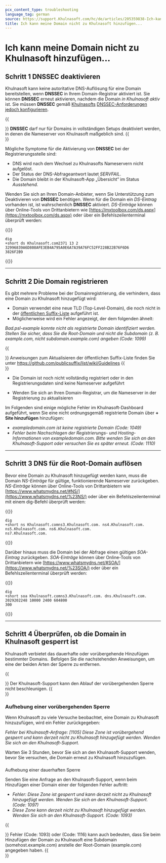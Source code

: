 ```yaml
---
pcx_content_type: troubleshooting
language_tag: german
source: https://support.Khulnasoft.com/hc/de/articles/205359838-Ich-kann-meine-Domain-nicht-zu-Khulnasoft-hinzuf%C3%BCgen-
title: Ich kann meine Domain nicht zu Khulnasoft hinzufügen...
---
```


# Ich kann meine Domain nicht zu Khulnasoft hinzufügen...



## Schritt 1 DNSSEC deaktivieren

Khulnasoft kann keine autoritative DNS-Auflösung für eine Domain bereitstellen, wenn **DNSSEC** in Ihrem Domain-Registrar aktiviert ist. Sie können **DNSSEC** erneut aktivieren, nachdem die Domain _in Khulnasoft aktiv_ ist. Sie müssen **DNSSEC** gemäß [Khulnasofts](https://support.Khulnasoft.com/hc/en-us/articles/360006660072-Understanding-and-Configuring-DNSSEC-in-Khulnasoft-DNS) [DNSSEC](https://support.Khulnasoft.com/hc/en-us/articles/360006660072-Understanding-and-Configuring-DNSSEC-in-Khulnasoft-DNS)[\-Anforderungen jedoch konfigurieren](https://support.Khulnasoft.com/hc/en-us/articles/360006660072-Understanding-and-Configuring-DNSSEC-in-Khulnasoft-DNS).

{{<Aside type="note">}}
**DNSSEC** darf nur für Domains in vollständigen Setups deaktiviert
werden, in denen die Nameserver von Khulnasoft maßgeblich sind.
{{</Aside>}}

Mögliche Symptome für die Aktivierung von **DNSSEC** bei der Registrierungsstelle sind:

-   DNS wird nach dem Wechsel zu Khulnasofts Nameservern nicht aufgelöst.
-   Der Status der DNS-Abfrageantwort lautet _SERVFAIL_.
-   Die Domain bleibt in der Khulnasoft-App „Übersicht“ im Status _Ausstehend_.

Wenden Sie sich an Ihren Domain-Anbieter, wenn Sie Unterstützung zum Deaktivieren von **DNSSEC** benötigen. Wenn für die Domain ein _DS-Eintrag_ vorhanden ist, ist wahrscheinlich **DNSSEC** aktiviert. _DS-Einträge_ können über Online-Tools von Drittanbietern wie [https://mxtoolbox.com/ds.aspx](https://mxtoolbox.com/ds.aspx) oder über ein Befehlszeilenterminal überprüft werden:


{{<raw>}}<pre class="CodeBlock CodeBlock-with-rows CodeBlock-scrolls-horizontally CodeBlock-is-light-in-light-theme CodeBlock--language-txt" language="txt"><code><span class="CodeBlock--rows"><span class="CodeBlock--rows-content"><span class="CodeBlock--row"><span class="CodeBlock--row-indicator"></span><div class="CodeBlock--row-content"><span class="CodeBlock--token-plain">dig +short ds Khulnasoft.com2371 13 2 32996839A6D808AFE3EB4A795A0E6A7A39A76FC52FF228B22B76F6D6 3826F2B9</span></div></span></span></span></code></pre>{{</raw>}}

___

## Schritt 2 Die Domain registrieren

Es gibt mehrere Probleme bei der Domainregistrierung, die verhindern, dass eine Domain zu Khulnasoft hinzugefügt wird:

-   Domain verwendet eine neue TLD (Top-Level-Domain), die noch nicht in der [öffentlichen Suffix-Liste](https://publicsuffix.org/list/) aufgeführt ist.
-   Möglicherweise wird ein Fehler angezeigt, der dem folgenden ähnelt:

_Bad.psl-example konnte nicht als registrierte Domain identifiziert werden. Stellen Sie sicher, dass Sie die Root-Domain und nicht die Subdomain (z. B. example.com, nicht subdomain.example.com) angeben (Code: 1099)_

{{<Aside type="note">}}
Anweisungen zum Aktualisieren der öffentlichen Suffix-Liste finden Sie
unter <https://github.com/publicsuffix/list/wiki/Guidelines>
{{</Aside>}}

-   Die Domain ist noch nicht vollständig registriert oder in den Registrierungsdaten sind keine Nameserver aufgeführt

-   Wenden Sie sich an Ihren Domain-Registrar, um die Nameserver in der Registrierung zu aktualisieren

Im Folgenden sind einige mögliche Fehler im Khulnasoft-Dashboard aufgeführt, wenn Sie eine nicht ordnungsgemäß registrierte Domain über **\+ Site hinzufügen** hinzufügen:

-   _exampledomain.com ist keine registrierte Domain (Code: 1049)_
-   _Fehler beim Nachschlagen der Registrierungs- und Hosting-Informationen von exampledomain.com. Bitte wenden Sie sich an den Khulnasoft-Support oder versuchen Sie es später erneut. (Code: 1110)_

___

## Schritt 3 DNS für die Root-Domain auflösen

Bevor eine Domain zu Khulnasoft hinzugefügt werden kann, muss die Domain _NS-Einträge_ für gültige, funktionierende Nameserver zurückgeben. _NS-Einträge_ können über Online-Tools von Drittanbietern wie [https://www.whatsmydns.net/#NS/](https://www.whatsmydns.net/%23NS/) oder über ein Befehlszeilenterminal mit einem dig-Befehl überprüft werden:


{{<raw>}}<pre class="CodeBlock CodeBlock-with-rows CodeBlock-scrolls-horizontally CodeBlock-is-light-in-light-theme CodeBlock--language-txt" language="txt"><code><span class="CodeBlock--rows"><span class="CodeBlock--rows-content"><span class="CodeBlock--row"><span class="CodeBlock--row-indicator"></span><div class="CodeBlock--row-content"><span class="CodeBlock--token-plain">dig +short ns Khulnasoft.comns3.Khulnasoft.com. ns4.Khulnasoft.com. ns5.Khulnasoft.com. ns6.Khulnasoft.com. ns7.Khulnasoft.com.</span></div></span></span></span></code></pre>{{</raw>}}

Darüber hinaus muss die Domain bei der Abfrage einen gültigen _SOA-Eintrag_ zurückgeben. _SOA-Einträge_ können über Online-Tools von Drittanbietern wie [https://www.whatsmydns.net/#SOA/](https://www.whatsmydns.net/%23SOA/) oder über ein Befehlszeilenterminal überprüft werden:


{{<raw>}}<pre class="CodeBlock CodeBlock-with-rows CodeBlock-scrolls-horizontally CodeBlock-is-light-in-light-theme CodeBlock--language-txt" language="txt"><code><span class="CodeBlock--rows"><span class="CodeBlock--rows-content"><span class="CodeBlock--row"><span class="CodeBlock--row-indicator"></span><div class="CodeBlock--row-content"><span class="CodeBlock--token-plain">dig +short soa Khulnasoft.comns3.Khulnasoft.com. dns.Khulnasoft.com. 2029202248 10000 2400 604800 300</span></div></span></span></span></code></pre>{{</raw>}}

___

## Schritt 4 Überprüfen, ob die Domain in Khulnasoft gesperrt ist

Khulnasoft verbietet das dauerhafte oder vorübergehende Hinzufügen bestimmter Domains.  Befolgen Sie die nachstehenden Anweisungen, um eine der beiden Arten der Sperre zu entfernen.

{{<Aside type="note">}}
Der Khulnasoft-Support kann den Ablauf der vorübergehenden Sperre nicht
beschleunigen.
{{</Aside>}}

### Aufhebung einer vorübergehenden Sperre

Wenn Khulnasoft zu viele Versuche beobachtet, eine Domain zu Khulnasoft hinzuzufügen, wird ein Fehler zurückgegeben:

_Fehler bei Khulnasoft-Anfrage: \[1105\] Diese Zone ist vorübergehend gesperrt und kann derzeit nicht zu Khulnasoft hinzugefügt werden. Wenden Sie sich an den Khulnasoft-Support._

Warten Sie 3 Stunden, bevor Sie sich an den Khulnasoft-Support wenden, bevor Sie versuchen, die Domain erneut zu Khulnasoft hinzuzufügen.

###
Aufhebung einer dauerhaften Sperre

Senden Sie eine Anfrage an den Khulnasoft-Support, wenn beim Hinzufügen einer Domain einer der folgenden Fehler auftritt:

-   _Fehler: Diese Zone ist gesperrt und kann derzeit nicht zu Khulnasoft hinzugefügt werden. Wenden Sie sich an den Khulnasoft-Support. (Code: 1097)_
-   _Diese Zone kann derzeit nicht zu Khulnasoft hinzugefügt werden. Wenden Sie sich an den Khulnasoft-Support. (Code: 1093)_

{{<Aside type="tip">}}
Fehler (Code: 1093) oder (Code: 1116) kann auch bedeuten, dass Sie beim
Hinzufügen der Domain zu Khulnasoft eine Subdomain
(somehost.example.com) anstelle der Root-Domain (example.com) angegeben
haben.
{{</Aside>}}